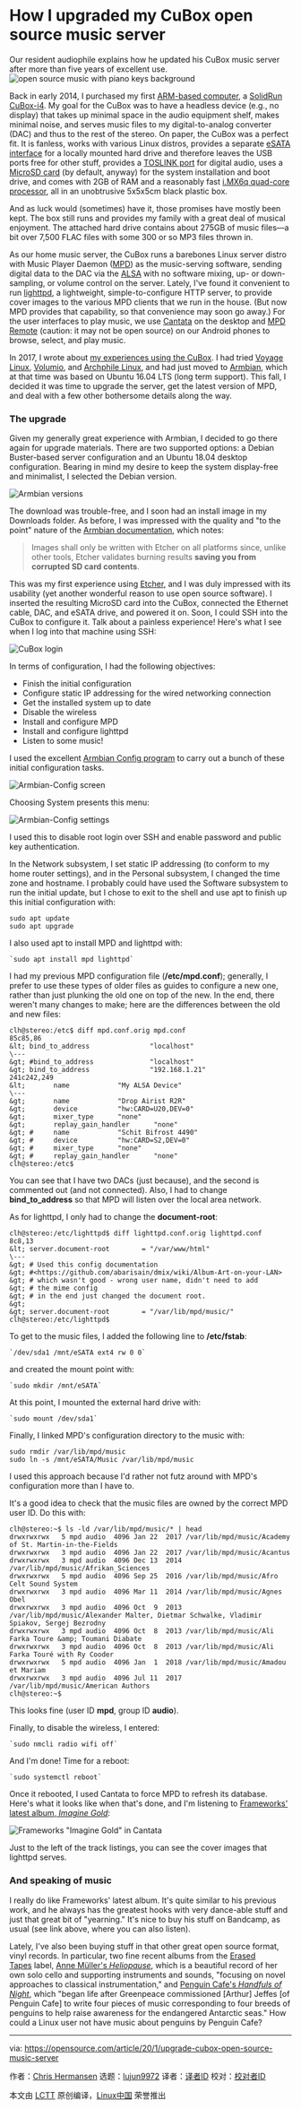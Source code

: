 [#]: collector: (lujun9972)
[#]: translator: ( )
[#]: reviewer: ( )
[#]: publisher: ( )
[#]: url: ( )
[#]: subject: (How I upgraded my CuBox open source music server)
[#]: via: (https://opensource.com/article/20/1/upgrade-cubox-open-source-music-server)
[#]: author: (Chris Hermansen https://opensource.com/users/clhermansen)

How I upgraded my CuBox open source music server
======
Our resident audiophile explains how he updated his CuBox music server
after more than five years of excellent use.
![open source music with piano keys background][1]

Back in early 2014, I purchased my first [ARM-based computer][2], a [SolidRun CuBox-i4][3]. My goal for the CuBox was to have a headless device (e.g., no display) that takes up minimal space in the audio equipment shelf, makes minimal noise, and serves music files to my digital-to-analog converter (DAC) and thus to the rest of the stereo. On paper, the CuBox was a perfect fit. It is fanless, works with various Linux distros, provides a separate [eSATA interface][4] for a locally mounted hard drive and therefore leaves the USB ports free for other stuff, provides a [TOSLINK port][5] for digital audio, uses a [MicroSD card][6] (by default, anyway) for the system installation and boot drive, and comes with 2GB of RAM and a reasonably fast [i.MX6q quad-core processor][7], all in an unobtrusive 5x5x5cm black plastic box.

And as luck would (sometimes) have it, those promises have mostly been kept. The box still runs and provides my family with a great deal of musical enjoyment. The attached hard drive contains about 275GB of music files—a bit over 7,500 FLAC files with some 300 or so MP3 files thrown in.

As our home music server, the CuBox runs a barebones Linux server distro with Music Player Daemon ([MPD][8]) as the music-serving software, sending digital data to the DAC via the [ALSA][9] with no software mixing, up- or down-sampling, or volume control on the server. Lately, I've found it convenient to run [lighttpd][10], a lightweight, simple-to-configure HTTP server, to provide cover images to the various MPD clients that we run in the house. (But now MPD provides that capability, so that convenience may soon go away.) For the user interfaces to play music, we use [Cantata][11] on the desktop and [MPD Remote][12] (caution: it may not be open source) on our Android phones to browse, select, and play music.

In 2017, I wrote about [my experiences using the CuBox][13]. I had tried [Voyage Linux][14], [Volumio][15], and [Archphile Linux][16], and had just moved to [Armbian][17], which at that time was based on Ubuntu 16.04 LTS (long term support). This fall, I decided it was time to upgrade the server, get the latest version of MPD, and deal with a few other bothersome details along the way.

### The upgrade

Given my generally great experience with Armbian, I decided to go there again for upgrade materials. There are two supported options: a Debian Buster-based server configuration and an Ubuntu 18.04 desktop configuration. Bearing in mind my desire to keep the system display-free and minimalist, I selected the Debian version.

![Armbian versions][18]

The download was trouble-free, and I soon had an install image in my Downloads folder. As before, I was impressed with the quality and "to the point" nature of the [Armbian documentation][19], which notes:

> Images shall only be written with Etcher on all platforms since, unlike other tools, Etcher validates burning results **saving you from corrupted SD card contents**.

This was my first experience using [Etcher][20], and I was duly impressed with its usability (yet another wonderful reason to use open source software). I inserted the resulting MicroSD card into the CuBox, connected the Ethernet cable, DAC, and eSATA drive, and powered it on. Soon, I could SSH into the CuBox to configure it. Talk about a painless experience! Here's what I see when I log into that machine using SSH:

![CuBox login][21]

In terms of configuration, I had the following objectives:

  * Finish the initial configuration
  * Configure static IP addressing for the wired networking connection
  * Get the installed system up to date
  * Disable the wireless
  * Install and configure MPD
  * Install and configure lighttpd
  * Listen to some music!



I used the excellent [Armbian Config program][22] to carry out a bunch of these initial configuration tasks.

![Armbian-Config screen][23]

Choosing System presents this menu:

![Armbian-Config settings][24]

I used this to disable root login over SSH and enable password and public key authentication.

In the Network subsystem, I set static IP addressing (to conform to my home router settings), and in the Personal subsystem, I changed the time zone and hostname. I probably could have used the Software subsystem to run the initial update, but I chose to exit to the shell and use apt to finish up this initial configuration with:


```
sudo apt update
sudo apt upgrade
```

I also used apt to install MPD and lighttpd with:


```
`sudo apt install mpd lighttpd`
```

I had my previous MPD configuration file (**/etc/mpd.conf**); generally, I prefer to use these types of older files as guides to configure a new one, rather than just plunking the old one on top of the new. In the end, there weren't many changes to make; here are the differences between the old and new files:


```
clh@stereo:/etc$ diff mpd.conf.orig mpd.conf
85c85,86
&lt; bind_to_address               "localhost"
\---
&gt; #bind_to_address              "localhost"
&gt; bind_to_address               "192.168.1.21"
241c242,249
&lt;       name            "My ALSA Device"
\---
&gt;       name            "Drop Airist R2R"
&gt;       device          "hw:CARD=U20,DEV=0"
&gt;       mixer_type      "none"
&gt;       replay_gain_handler      "none"
&gt; #     name            "Schit Bifrost 4490"
&gt; #     device          "hw:CARD=S2,DEV=0"
&gt; #     mixer_type      "none"
&gt; #     replay_gain_handler      "none"
clh@stereo:/etc$
```

You can see that I have two DACs (just because), and the second is commented out (and not connected). Also, I had to change **bind_to_address** so that MPD will listen over the local area network.

As for lighttpd, I only had to change the **document-root**:


```
clh@stereo:/etc/lighttpd$ diff lighttpd.conf.orig lighttpd.conf
8c8,13
&lt; server.document-root        = "/var/www/html"
\---
&gt; # Used this config documentation
&gt; #<https://github.com/abarisain/dmix/wiki/Album-Art-on-your-LAN>
&gt; # which wasn't good - wrong user name, didn't need to add
&gt; # the mime config
&gt; # in the end just changed the document root.
&gt;
&gt; server.document-root        = "/var/lib/mpd/music/"
clh@stereo:/etc/lighttpd$
```

To get to the music files, I added the following line to **/etc/fstab**:


```
`/dev/sda1 /mnt/eSATA ext4 rw 0 0`
```

and created the mount point with:


```
`sudo mkdir /mnt/eSATA`
```

At this point, I mounted the external hard drive with:


```
`sudo mount /dev/sda1`
```

Finally, I linked MPD's configuration directory to the music with:


```
sudo rmdir /var/lib/mpd/music
sudo ln -s /mnt/eSATA/Music /var/lib/mpd/music
```

I used this approach because I'd rather not futz around with MPD's configuration more than I have to.

It's a good idea to check that the music files are owned by the correct MPD user ID. Do this with:


```
clh@stereo:~$ ls -ld /var/lib/mpd/music/* | head
drwxrwxrwx   5 mpd audio  4096 Jan 22  2017 /var/lib/mpd/music/Academy of St. Martin-in-the-Fields
drwxrwxrwx   3 mpd audio  4096 Jan 22  2017 /var/lib/mpd/music/Acantus
drwxrwxrwx   3 mpd audio  4096 Dec 13  2014 /var/lib/mpd/music/Afrikan_Sciences
drwxrwxrwx   5 mpd audio  4096 Sep 25  2016 /var/lib/mpd/music/Afro Celt Sound System
drwxrwxrwx   3 mpd audio  4096 Mar 11  2014 /var/lib/mpd/music/Agnes Obel
drwxrwxrwx   3 mpd audio  4096 Oct  9  2013 /var/lib/mpd/music/Alexander Malter, Dietmar Schwalke, Vladimir Spiakov, Sergej Bezrodny
drwxrwxrwx   3 mpd audio  4096 Oct  8  2013 /var/lib/mpd/music/Ali Farka Toure &amp; Toumani Diabate
drwxrwxrwx   3 mpd audio  4096 Oct  8  2013 /var/lib/mpd/music/Ali Farka Touré with Ry Cooder
drwxrwxrwx   5 mpd audio  4096 Jan  1  2018 /var/lib/mpd/music/Amadou et Mariam
drwxrwxrwx   3 mpd audio  4096 Jul 11  2017 /var/lib/mpd/music/American Authors
clh@stereo:~$
```

This looks fine (user ID **mpd**, group ID **audio**).

Finally, to disable the wireless, I entered:


```
`sudo nmcli radio wifi off`
```

And I'm done! Time for a reboot:


```
`sudo systemctl reboot`
```

Once it rebooted, I used Cantata to force MPD to refresh its database. Here's what it looks like when that's done, and I'm listening to [Frameworks' latest album, _Imagine Gold_][25]:

![Frameworks "Imagine Gold" in Cantata][26]

Just to the left of the track listings, you can see the cover images that lighttpd serves.

### And speaking of music

I really do like Frameworks' latest album. It's quite similar to his previous work, and he always has the greatest hooks with very dance-able stuff and just that great bit of "yearning." It's nice to buy his stuff on Bandcamp, as usual (see link above, where you can also listen).

Lately, I've also been buying stuff in that other great open source format, vinyl records. In particular, two fine recent albums from the [Erased Tapes][27] label, [Anne Müller's _Heliopause_][28], which is a beautiful record of her own solo cello and supporting instruments and sounds, "focusing on novel approaches to classical instrumentation," and [Penguin Cafe's _Handfuls of Night_][29], which "began life after Greenpeace commissioned [Arthur] Jeffes [of Penguin Cafe] to write four pieces of music corresponding to four breeds of penguins to help raise awareness for the endangered Antarctic seas." How could a Linux user not have music about penguins by Penguin Cafe?

--------------------------------------------------------------------------------

via: https://opensource.com/article/20/1/upgrade-cubox-open-source-music-server

作者：[Chris Hermansen][a]
选题：[lujun9972][b]
译者：[译者ID](https://github.com/译者ID)
校对：[校对者ID](https://github.com/校对者ID)

本文由 [LCTT](https://github.com/LCTT/TranslateProject) 原创编译，[Linux中国](https://linux.cn/) 荣誉推出

[a]: https://opensource.com/users/clhermansen
[b]: https://github.com/lujun9972
[1]: https://opensource.com/sites/default/files/styles/image-full-size/public/lead-images/OSDC_LIFE_music_520x292_0411_ma.png?itok=v_ARy1ZT (open source music with piano keys background)
[2]: https://en.wikipedia.org/wiki/ARM_architecture
[3]: https://www.solid-run.com/nxp-family/cubox-i/
[4]: https://en.wikipedia.org/wiki/Serial_ATA
[5]: https://en.wikipedia.org/wiki/TOSLINK
[6]: https://www.makeuseof.com/tag/5-mistakes-avoid-buying-next-microsd-card/
[7]: https://www.nxp.com/products/processors-and-microcontrollers/arm-processors/i.mx-applications-processors/i.mx-6-processors/i.mx-6quad-processors-high-performance-3d-graphics-hd-video-arm-cortex-a9-core:i.MX6Q?&cid=ps_PRG100148_CAM262037_EETECH&gclid=CjwKCAiA27LvBRB0EiwAPc8XWfLpyKIpi4OPNrPLdmXpSynIaDP0FG2jQ9PPZ1q49ENp1CbQU2fKxxoCKtMQAvD_BwE
[8]: https://www.musicpd.org/
[9]: https://en.wikipedia.org/wiki/Advanced_Linux_Sound_Architecture
[10]: https://www.lighttpd.net/
[11]: https://opensource.com/article/17/8/cantata-music-linux
[12]: https://play.google.com/store/apps/details?id=net.prezz.mpr&hl=en_CA
[13]: https://opensource.com/article/17/6/armbian-cubox-i4pro
[14]: https://wiki.debian.org/Derivatives/Census/VoyageLinux
[15]: https://volumio.org/
[16]: https://archphile.org/
[17]: https://www.armbian.com/
[18]: https://opensource.com/sites/default/files/uploads/armbianversions.png (Armbian versions)
[19]: https://docs.armbian.com/
[20]: https://www.etcher.io/
[21]: https://opensource.com/sites/default/files/uploads/cuboxlogin.png (CuBox login)
[22]: https://docs.armbian.com/User-Guide_Armbian-Config/
[23]: https://opensource.com/sites/default/files/uploads/armbian-config.png (Armbian-config screen)
[24]: https://opensource.com/sites/default/files/uploads/armbian-config_settings.png (Armbian-config settings)
[25]: https://frameworksuk.bandcamp.com/album/imagine-gold
[26]: https://opensource.com/sites/default/files/uploads/frameworks-imaginegold.png (Frameworks "Imagine Gold" in Cantata)
[27]: https://www.erasedtapes.com/
[28]: https://www.erasedtapes.com/release/eratp128-anne-mueller-heliopause
[29]: https://www.erasedtapes.com/release/eratp127-penguin-cafe-handfuls-of-night
